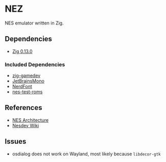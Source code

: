 # NEZ
NES emulator written in Zig.


## Dependencies
- [Zig 0.13.0](https://ziglang.org/download/)

### Included Dependencies
- [zig-gamedev](https://github.com/zig-gamedev/zig-gamedev)
- [JetBrainsMono](https://www.jetbrains.com/lp/mono/)
- [NerdFont](https://www.nerdfonts.com/)
- [nes-test-roms](https://github.com/christopherpow/nes-test-roms)

## References
- [NES Architecture](https://www.copetti.org/writings/consoles/nes/)
- [Nesdev Wiki](https://www.nesdev.org/wiki/Nesdev_Wiki)

## Issues
- osdialog does not work on Wayland, most likely because `libdecor-gtk`